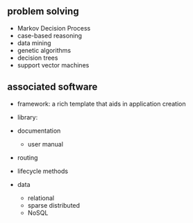 
## problem solving

* Markov Decision Process
* case-based reasoning
* data mining
* genetic algorithms
* decision trees
* support vector machines

## associated software

* framework: a rich template that aids in application creation
* library:

* documentation
  * user manual

* routing
* lifecycle methods

* data
  * relational
  * sparse distributed
  * NoSQL

